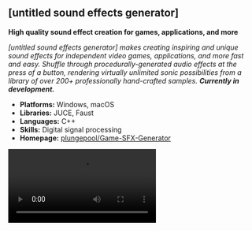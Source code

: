 ## **[untitled sound effects generator]**

**High quality sound effect creation for games, applications, and more**

*[untitled sound effects generator] makes creating inspiring and unique sound effects for independent video games, applications, and more fast and easy. Shuffle through procedurally-generated audio effects at the press of a button, rendering virtually unlimited sonic possibilities from a library of over 200+ professionally hand-crafted samples. **Currently in development.***

- **Platforms:** Windows, macOS
- **Libraries:** JUCE, Faust
- **Languages:** C++
- **Skills:** Digital signal processing
- **Homepage:** [plungepool/Game-SFX-Generator](https://github.com/plungepool/Game-SFX-Generator)

<video src="../media/Game-SFX-Generator-2021-08-08-23-09-17.mp4"></video>
